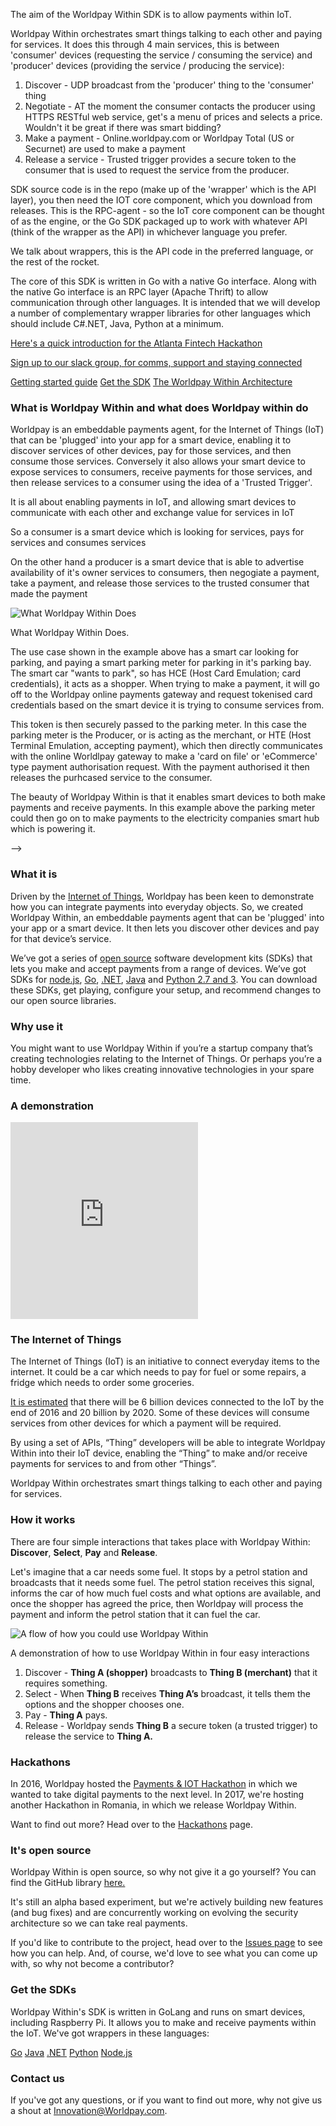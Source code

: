 The aim of the Worldpay Within SDK is to allow payments within IoT.

Worldpay Within orchestrates smart things talking to each other and paying for services. It does this through 4 main services, this is between 'consumer' devices (requesting the service / consuming the service) and 'producer' devices (providing the service / producing the service):

1.  Discover - UDP broadcast from the 'producer' thing to the 'consumer' thing
2.  Negotiate - AT the moment the consumer contacts the producer using HTTPS RESTful web service, get's a menu of prices and selects a price. Wouldn't it be great if there was smart bidding?
3.  Make a payment - Online.worldpay.com or Worldpay Total (US or Securnet) are used to make a payment
4.  Release a service - Trusted trigger provides a secure token to the consumer that is used to request the service from the producer.

SDK source code is in the repo (make up of the 'wrapper' which is the API layer), you then need the IOT core component, which you download from releases. This is the RPC-agent - so the IoT core component can be thought of as the engine, or the Go SDK packaged up to work with whatever API (think of the wrapper as the API) in whichever language you prefer.

We talk about wrappers, this is the API code in the preferred language, or the rest of the rocket.

The core of this SDK is written in Go with a native Go interface. Along with the native Go interface is an RPC layer (Apache Thrift) to allow communication through other languages. It is intended that we will develop a number of complementary wrapper libraries for other languages which should include C#.NET, Java, Python at a minimum.

[Here's a quick introduction for the Atlanta Fintech Hackathon](atdc.html)

[Sign up to our slack group, for comms, support and staying connected](https://wpwithin-slack-in.herokuapp.com)

[Getting started guide](getting-started.html) [Get the SDK](getit.html) [The Worldpay Within Architecture](architecture.html)

### What is Worldpay Within and what does Worldpay within do

Worldpay is an embeddable payments agent, for the Internet of Things (IoT) that can be 'plugged' into your app for a smart device, enabling it to discover services of other devices, pay for those services, and then consume those services. Conversely it also allows your smart device to expose services to consumers, receive payments for those services, and then release services to a consumer using the idea of a 'Trusted Trigger'.

It is all about enabling payments in IoT, and allowing smart devices to communicate with each other and exchange value for services in IoT

So a consumer is a smart device which is looking for services, pays for services and consumes services

On the other hand a producer is a smart device that is able to advertise availability of it's owner services to consumers, then negogiate a payment, take a payment, and release those services to the trusted consumer that made the payment

![What Worldpay Within Does](images/intro/what-worldpay-within-does.JPG)
<figcaption>What Worldpay Within Does.</figcaption>

The use case shown in the example above has a smart car looking for parking, and paying a smart parking meter for parking in it's parking bay. The smart car "wants to park", so has HCE (Host Card Emulation; card credentials), it acts as a shopper. When trying to make a payment, it will go off to the Worldpay online payments gateway and request tokenised card credentials based on the smart device it is trying to consume services from.

This token is then securely passed to the parking meter. In this case the parking meter is the Producer, or is acting as the merchant, or HTE (Host Terminal Emulation, accepting payment), which then directly communicates with the online Worldlpay gateway to make a 'card on file' or 'eCommerce' type payment authorisation request. With the payment authorised it then releases the purhcased service to the consumer.

The beauty of Worldpay Within is that it enables smart devices to both make payments and receive payments. In this example above the parking meter could then go on to make payments to the electricity companies smart hub which is powering it.

-->

### What it is

Driven by the [Internet of Things](#iot), Worldpay has been keen to demonstrate how you can integrate payments into everyday objects. So, we created Worldpay Within, an embeddable payments agent that can be 'plugged' into your app or a smart device. It then lets you discover other devices and pay for that device’s service.

We’ve got a series of [open source](#open-source) software development kits (SDKs) that lets you make and accept payments from a range of devices. We’ve got SDKs for [node.js](nodejs.html), [Go](getting-started-with-go.html), [.NET](dotnet.html), [Java](wrapper-doc/javadoc/index.html) and [Python 2.7 and 3](python27.html). You can download these SDKs, get playing, configure your setup, and recommend changes to our open source libraries.

### Why use it

You might want to use Worldpay Within if you’re a startup company that’s creating technologies relating to the Internet of Things. Or perhaps you’re a hobby developer who likes creating innovative technologies in your spare time.

### A demonstration

<iframe class="video" height="315" src="https://www.youtube.com/embed/94fm-DYtLb8?controls=1&fs=0&rel=0&showinfo=0" frameborder="0" allowfullscreen></iframe>

### The Internet of Things

The Internet of Things (IoT) is an initiative to connect everyday items to the internet. It could be a car which needs to pay for fuel or some repairs, a fridge which needs to order some groceries.

[It is estimated](http://www.gartner.com/newsroom/id/3165317) that there will be 6 billion devices connected to the IoT by the end of 2016 and 20 billion by 2020\. Some of these devices will consume services from other devices for which a payment will be required.

By using a set of APIs, “Thing” developers will be able to integrate Worldpay Within into their IoT device, enabling the “Thing” to make and/or receive payments for services to and from other “Things”.

Worldpay Within orchestrates smart things talking to each other and paying for services.

### How it works

There are four simple interactions that takes place with Worldpay Within: **Discover**, **Select**, **Pay** and **Release**.

Let's imagine that a car needs some fuel. It stops by a petrol station and broadcasts that it needs some fuel. The petrol station receives this signal, informs the car of how much fuel costs and what options are available, and once the shopper has agreed the price, then Worldpay will process the payment and inform the petrol station that it can fuel the car.

![A flow of how you could use Worldpay Within](images/the-flows/car-fuel-flow.png)
<figcaption>A demonstration of how to use Worldpay Within in four easy interactions</figcaption>

1.  Discover - **Thing A (shopper)** broadcasts to **Thing B (merchant)** that it requires something.
2.  Select - When **Thing B** receives **Thing A’s** broadcast, it tells them the options and the shopper chooses one.
3.  Pay - **Thing A** pays.
4.  Release - Worldpay sends **Thing B** a secure token (a trusted trigger) to release the service to **Thing A.**

### Hackathons

In 2016, Worldpay hosted the [Payments & IOT Hackathon](http://worldpay-hackathon.bemyapp.com) in which we wanted to take digital payments to the next level. In 2017, we're hosting another Hackathon in Romania, in which we release Worldpay Within.

Want to find out more? Head over to the [Hackathons](hackathons.html) page.

### It's open source

Worldpay Within is open source, so why not give it a go yourself? You can find the GitHub library [here.](https://github.com/WPTechInnovation/worldpay-within-sdk/issues)

It's still an alpha based experiment, but we're actively building new features (and bug fixes) and are concurrently working on evolving the security architecture so we can take real payments.

If you'd like to contribute to the project, head over to the [Issues page](https://github.com/WPTechInnovation/worldpay-within-sdk/issues) to see how you can help. And, of course, we'd love to see what you can come up with, so why not become a contributor?

### Get the SDKs

Worldpay Within's SDK is written in GoLang and runs on smart devices, including Raspberry Pi. It allows you to make and receive payments within the IoT. We've got wrappers in these languages:

<div class="download">
  <a class="md-button" href="getting-started-with-go.html">Go</a>
  <a class="md-button" href="wrapper-doc/javadoc/index.html">Java</a>
  <a class="md-button" href="dotnet.html">.NET</a>
  <a class="md-button" href="python27.html">Python</a>
  <a class="md-button" href="nodejs.html">Node.js</a>
</div>

### Contact us

If you've got any questions, or if you want to find out more, why not give us a shout at [Innovation@Worldpay.com](mailto:innovation@worldpay.com).